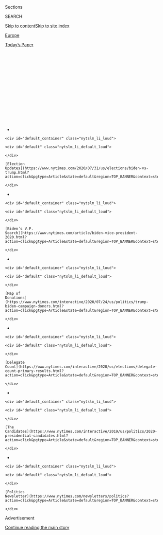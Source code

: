 <div id="app">

<div>

<div>

<div>

<div class="NYTAppHideMasthead css-1q2w90k e1suatyy0">

<div class="section css-ui9rw0 e1suatyy2">

<div class="css-eph4ug er09x8g0">

<div class="css-6n7j50">

</div>

<span class="css-1dv1kvn">Sections</span>

<div class="css-10488qs">

<span class="css-1dv1kvn">SEARCH</span>

</div>

[Skip to content](#site-content)[Skip to site
index](#site-index)

</div>

<div id="masthead-section-label" class="css-1wr3we4 eaxe0e00">

[Europe](https://www.nytimes.com/section/world/europe)

</div>

<div class="css-10698na e1huz5gh0">

</div>

</div>

<div id="masthead-bar-one" class="section hasLinks css-15hmgas e1csuq9d3">

<div class="css-uqyvli e1csuq9d0">

</div>

<div class="css-1uqjmks e1csuq9d1">

</div>

<div class="css-9e9ivx">

[](https://myaccount.nytimes.com/auth/login?response_type=cookie&client_id=vi)

</div>

<div class="css-1bvtpon e1csuq9d2">

[Today’s
Paper](https://www.nytimes.com/section/todayspaper)

</div>

</div>

</div>

</div>

<div data-aria-hidden="false">

<div id="site-content" data-role="main">

<div>

<div class="css-1aor85t" style="opacity:0.000000001;z-index:-1;visibility:hidden">

<div class="css-1hqnpie">

<div class="css-epjblv">

<span class="css-17xtcya">[Europe](/section/world/europe)</span><span class="css-x15j1o">|</span><span class="css-fwqvlz">U.K.
Officials’ New Trump Dilemma: What if He
Loses?</span>

</div>

<div class="css-k008qs">

<div class="css-1iwv8en">

<span class="css-18z7m18"></span>

<div>

</div>

</div>

<span class="css-1n6z4y">https://nyti.ms/30dhuza</span>

<div class="css-1705lsu">

<div class="css-4xjgmj">

<div class="css-4skfbu" data-role="toolbar" data-aria-label="Social Media Share buttons, Save button, and Comments Panel with current comment count" data-testid="share-tools">

  - 
  - 
  - 
  - 
    
    <div class="css-6n7j50">
    
    </div>

  - 
  - 

</div>

</div>

</div>

</div>

</div>

</div>

<div id="NYT_TOP_BANNER_REGION" class="css-13pd83m">

<div>

<div id="styln-elections-notifications-menu" class="section interactive-content interactive-size-medium css-1edisqu">

<div class="css-17ih8de interactive-body">

<div class="nytslm_innerContainer" data-aria-live="polite">

<div class="nytslm_title">

</div>

  - 
    
    <div id="default_container" class="nytslm_li_loud">
    
    <div id="default" class="nytslm_li_default_loud">
    
    </div>
    
    [Election
    Updates](https://www.nytimes.com/2020/07/31/us/elections/biden-vs-trump.html?action=click&pgtype=Article&state=default&region=TOP_BANNER&context=storylines_menu)
    
    </div>

  - 
    
    <div id="default_container" class="nytslm_li_loud">
    
    <div id="default" class="nytslm_li_default_loud">
    
    </div>
    
    [Biden’s V.P.
    Search](https://www.nytimes.com/article/biden-vice-president-2020.html?action=click&pgtype=Article&state=default&region=TOP_BANNER&context=storylines_menu)
    
    </div>

  - 
    
    <div id="default_container" class="nytslm_li_loud">
    
    <div id="default" class="nytslm_li_default_loud">
    
    </div>
    
    [Map of
    Donations](https://www.nytimes.com/interactive/2020/07/24/us/politics/trump-biden-campaign-donors.html?action=click&pgtype=Article&state=default&region=TOP_BANNER&context=storylines_menu)
    
    </div>

  - 
    
    <div id="default_container" class="nytslm_li_loud">
    
    <div id="default" class="nytslm_li_default_loud">
    
    </div>
    
    [Delegate
    Count](https://www.nytimes.com/interactive/2020/us/elections/delegate-count-primary-results.html?action=click&pgtype=Article&state=default&region=TOP_BANNER&context=storylines_menu)
    
    </div>

  - 
    
    <div id="default_container" class="nytslm_li_loud">
    
    <div id="default" class="nytslm_li_default_loud">
    
    </div>
    
    [The
    Candidates](https://www.nytimes.com/interactive/2019/us/politics/2020-presidential-candidates.html?action=click&pgtype=Article&state=default&region=TOP_BANNER&context=storylines_menu)
    
    </div>

  - 
    
    <div id="default_container" class="nytslm_li_loud">
    
    <div id="default" class="nytslm_li_default_loud">
    
    </div>
    
    [Politics
    Newsletter](https://www.nytimes.com/newsletters/politics?action=click&pgtype=Article&state=default&region=TOP_BANNER&context=storylines_menu)
    
    </div>

</div>

</div>

</div>

</div>

</div>

<div id="top-wrapper" class="css-1sy8kpn">

<div id="top-slug" class="css-l9onyx">

Advertisement

</div>

[Continue reading the main
story](#after-top)

<div class="ad top-wrapper" style="text-align:center;height:100%;display:block;min-height:250px">

<div id="top" class="place-ad" data-position="top" data-size-key="top">

</div>

</div>

<div id="after-top">

</div>

</div>

<div>

<div id="sponsor-wrapper" class="css-1hyfx7x">

<div id="sponsor-slug" class="css-19vbshk">

Supported by

</div>

[Continue reading the main
story](#after-sponsor)

<div id="sponsor" class="ad sponsor-wrapper" style="text-align:center;height:100%;display:block">

</div>

<div id="after-sponsor">

</div>

</div>

<div class="css-186x18t">

</div>

<div class="css-1vkm6nb ehdk2mb0">

# U.K. Officials’ New Trump Dilemma: What if He Loses?

</div>

If Joe Biden wins the November election, Britain would face a president
who opposed Brexit, would look out for Ireland, and may have little
interest in a trade deal.

<div class="css-79elbk" data-testid="photoviewer-wrapper">

<div class="css-z3e15g" data-testid="photoviewer-wrapper-hidden">

</div>

<div class="css-1a48zt4 ehw59r15" data-testid="photoviewer-children">

![<span class="css-16f3y1r e13ogyst0" data-aria-hidden="true">With polls
showing former Vice President Joseph R. Biden well positioned in the
U.S. presidential race, Britain is reckoning with the country’s
courtship of President
Trump.</span><span class="css-cnj6d5 e1z0qqy90" itemprop="copyrightHolder"><span class="css-1ly73wi e1tej78p0">Credit...</span><span><span>Hannah
Yoon for The New York
Times</span></span></span>](https://static01.nyt.com/images/2020/07/29/world/29uk-biden/merlin_173928039_5eac6288-3388-4e68-bd50-e3072c924354-articleLarge.jpg?quality=75&auto=webp&disable=upscale)

</div>

</div>

<div class="css-18e8msd">

<div class="css-vp77d3 epjyd6m0">

<div class="css-hus3qt ey68jwv0" data-aria-hidden="true">

[![Mark
Landler](https://static01.nyt.com/images/2019/10/22/reader-center/author-mark-landler/author-mark-landler-thumbLarge-v3.png
"Mark Landler")](https://www.nytimes.com/by/mark-landler)

</div>

<div class="css-1baulvz">

By [<span class="css-1baulvz last-byline" itemprop="name">Mark
Landler</span>](https://www.nytimes.com/by/mark-landler)

</div>

</div>

  - 
    
    <div class="css-ld3wwf e16638kd2">
    
    July 31,
    2020
    
    </div>

  - 
    
    <div class="css-4xjgmj">
    
    <div class="css-d8bdto" data-role="toolbar" data-aria-label="Social Media Share buttons, Save button, and Comments Panel with current comment count" data-testid="share-tools">
    
      - 
      - 
      - 
      - 
        
        <div class="css-6n7j50">
        
        </div>
    
      - 
      - 
    
    </div>
    
    </div>

</div>

</div>

<div class="section meteredContent css-1r7ky0e" name="articleBody" itemprop="articleBody">

<div class="css-1fanzo5 StoryBodyCompanionColumn">

<div class="css-53u6y8">

LONDON — Queen Elizabeth II threw him an extravagant state banquet at
Buckingham Palace. Former Prime Minister Theresa May welcomed him to
Blenheim Palace, the family seat of his hero, Winston Churchill. Her
successor, Boris Johnson, refused to join a global chorus of criticism
after he ordered troops to break up a Black Lives Matter protest outside
the White House.

Few countries have worked harder than Britain to please President Trump.
But now, with Mr. Trump trailing in the polls to former Vice President
Joseph R. Biden Jr., British officials are waking up to an unsettling
prospect: The president they tried so hard to accommodate may be out of
power next year.

In Paris and Berlin, a Trump defeat would be welcomed as an unalloyed
relief, removing a leader who has sundered alliances, threatened a trade
war, and tried to dismantle the European project. But in London, where
Mr. Johnson’s government just left the European Union, it is more
complicated.

At a moment of British isolation, Mr. Trump’s full-throated endorsement
of Brexit has made the United States a safe harbor. His promise of a
lucrative trade deal gave Mr. Johnson a selling point with his voters.
His populist politics were in sync with the bare-knuckle tactics of the
Brexiteers.

</div>

</div>

<div class="css-1fanzo5 StoryBodyCompanionColumn">

<div class="css-53u6y8">

If Mr. Biden wins in November, Britain would face a president who
opposed Brexit, would look out for the interests of Ireland in a
post-Brexit Europe, and would have little motive to prioritize an
Anglo-American trade deal. His former boss, President Barack Obama, once
warned Britons that if they left the European Union, they would put
themselves at the “back of the queue” in any trade talks with the United
States.

“It will not be lost on Biden that the last two British prime ministers
went out of their way to be nice to and about Trump,” said Peter
Westmacott, a former British ambassador to the United States. “He is
instinctively comfortable with Brits, but London will have to work on
the relationship.”

</div>

</div>

<div class="css-79elbk" data-testid="photoviewer-wrapper">

<div class="css-z3e15g" data-testid="photoviewer-wrapper-hidden">

</div>

<div class="css-1a48zt4 ehw59r15" data-testid="photoviewer-children">

![<span class="css-16f3y1r e13ogyst0" data-aria-hidden="true">British
officials are waking up to an unsettling prospect: the president they
tried so hard to accommodate may be out of power next
year.</span><span class="css-cnj6d5 e1z0qqy90" itemprop="copyrightHolder"><span class="css-1ly73wi e1tej78p0">Credit...</span><span>Doug
Mills/The New York
Times</span></span>](https://static01.nyt.com/images/2020/07/29/world/29uk-biden2/29biden-uk2-articleLarge.jpg?quality=75&auto=webp&disable=upscale)

</div>

</div>

<div class="css-1fanzo5 StoryBodyCompanionColumn">

<div class="css-53u6y8">

As Mr. Trump’s polling numbers have eroded, pro-government papers have
begun to make the case that a President Biden would actually be better
for Britain than President Trump. Unlike Mr. Trump, he is a believer in
alliances. He would not subject Mr. Johnson to rude lectures about the
need for Britain to take a harder line against China. He would not be
toxic with much of the British public.

In a recent column in The Sunday Times, a well-connected political
journalist, Tim Shipman, quoted an unnamed government minister saying
that a Trump defeat ‘‘would make things much easier.’’

</div>

</div>

<div class="css-1fanzo5 StoryBodyCompanionColumn">

<div class="css-53u6y8">

That sounds like a government hedging its bets. Mr. Johnson has been
careful to say nothing about the American election but he has already
tried to keep Mr. Trump at arm’s length even as he avoids offending him.
Mr. Trump, by contrast, called into a London radio show in the heat of
the British election to praise Mr. Johnson and run down his
opponent.

<div id="NYT_MAIN_CONTENT_1_REGION" class="css-9tf9ac">

<div>

<div id="styln-nfldraft-updates-block" class="section interactive-content interactive-size-medium css-1ftcdic">

<div class="css-17ih8de interactive-body">

<div id="styln-briefing-block" data-asset-id="">

<div class="briefing-block-header-section">

# [Latest Updates: 2020 Election](https://www.nytimes.com/2020/07/31/us/elections/biden-vs-trump.html?action=click&pgtype=Article&state=default&region=MAIN_CONTENT_1&context=storylines_live_updates)

<div class="briefing-block-ts">

Updated 2020-08-01T01:26:45.732Z

</div>

</div>

  - [Kamala Harris, a top vice-presidential contender, confronts double
    standards.](https://www.nytimes.com/2020/07/31/us/elections/biden-vs-trump.html?action=click&pgtype=Article&state=default&region=MAIN_CONTENT_1&context=storylines_live_updates#link-29fdff45)
  - [Karen Bass and Susan Rice are rising on Biden’s vice-presidential
    shortlist.](https://www.nytimes.com/2020/07/31/us/elections/biden-vs-trump.html?action=click&pgtype=Article&state=default&region=MAIN_CONTENT_1&context=storylines_live_updates#link-13ec3d9c)
  - [Trump says Russian bounties to kill U.S. troops ‘never took
    place.’](https://www.nytimes.com/2020/07/31/us/elections/biden-vs-trump.html?action=click&pgtype=Article&state=default&region=MAIN_CONTENT_1&context=storylines_live_updates#link-49e9a016)

<div class="briefing-block-footer">

<div class="briefing-block-footer-meta">

[See more
updates](https://www.nytimes.com/2020/07/31/us/elections/biden-vs-trump.html?action=click&pgtype=Article&state=default&region=MAIN_CONTENT_1&context=storylines_live_updates)

</div>

</div>

</div>

</div>

</div>

</div>

</div>

Britain’s uneasiness is compounded by the strangeness of this election.
The Biden campaign has all but banned contact with foreign governments
to avoid the questions that dogged the Trump campaign in 2016 about its
ties to Russia. The pandemic has deprived Britain of its long practice
of embedding a diplomat in the challenger’s campaign because there is
little in-person campaigning.

Jonathan Powell, who as a young British diplomat rode on the bus during
Bill Clinton’s 1992 campaign, said the connections he made were valuable
in smoothing over bitterness Mr. Clinton’s aides felt toward Britain’s
Conservative government after it tried to dig up incriminating details
about Mr. Clinton’s years at Oxford to help George H.W. Bush’s campaign.
Mr. Powell later introduced Mr. Clinton to Tony Blair, who went on to
become prime minister and a friendlier counterpart.

Riding the bus is less important this time, he said, given that Mr.
Biden is already so well-known to British officials. But the lack of a
personal connection may foretell a relationship that is destined to
become more distant.

The risk for Britain, several experts said, is not a sudden rupture but
a gradual slide into irrelevance. Mr. Biden’s emphasis, they said, would
be on mending fences with Berlin and Paris, not celebrating a “special
relationship” with London that got plenty of attention from his
predecessor.

</div>

</div>

<div class="css-79elbk" data-testid="photoviewer-wrapper">

<div class="css-z3e15g" data-testid="photoviewer-wrapper-hidden">

</div>

<div class="css-1a48zt4 ehw59r15" data-testid="photoviewer-children">

<div class="css-1xdhyk6 erfvjey0">

<span class="css-1ly73wi e1tej78p0">Image</span>

<div class="css-zjzyr8">

<div data-testid="lazyimage-container" style="height:257.77777777777777px">

</div>

</div>

</div>

<span class="css-16f3y1r e13ogyst0" data-aria-hidden="true">Experts
suggest that Mr. Biden would focus more on repairing the U.S.
relationship with Germany and France, instead of focusing on
Britain.</span><span class="css-cnj6d5 e1z0qqy90" itemprop="copyrightHolder"><span class="css-1ly73wi e1tej78p0">Credit...</span><span>Maja
Hitij/Getty Images</span></span>

</div>

</div>

<div class="css-1fanzo5 StoryBodyCompanionColumn">

<div class="css-53u6y8">

On a visit to London in October 2018, Mr. Biden, not yet a candidate,
cast his opposition to Brexit in geopolitical terms, saying it would
make Britain less valuable to the United States as a lever to influence
the European Union.

</div>

</div>

<div class="css-1fanzo5 StoryBodyCompanionColumn">

<div class="css-53u6y8">

“Had I been a member of Parliament, had I been a British citizen, I
would have voted against leaving,” Mr. Biden said at Chatham House, the
London research institution. “U.S. interests,” he added, “are diminished
with Great Britain not an integral part of Europe.”

Charles A. Kupchan, a professor at Georgetown University who worked on
European affairs in the Obama White House and is advising Mr. Biden’s
campaign, said, “The question is not, ‘Will there be a special
relationship?’ There will be. The question is, ‘Will the special
relationship matter?’”

British officials recognize the challenge. They cite human rights and
Russia as areas where Britain could carve out a robust role alongside
the United States. Mr. Johnson’s recent reversal barring the Chinese
telecommunications giant Huawei from access to its 5G network brings
Britain in line with a more hawkish American policy toward China. That
is likely to extend beyond Mr. Trump’s presidency.

He may need to patch up other lingering issues. In 2016, when Mr.
Johnson was mayor of London, he recounted in a newspaper column that Mr.
Obama replaced a bust of Churchill in the Oval Office with one of Martin
Luther King Jr., and attributed the switch to “the part-Kenyan
president’s ancestral dislike of the British Empire.”

Some say fears of tension between Mr. Johnson and Mr. Biden are
overblown.

“It’s part of the job for American presidents to get along with prime
ministers,” said Tom Tugendhat, a Conservative member of Parliament who
is chairman of the Foreign Affairs Committee and has spoken with
advisers to Mr. Biden.

Still, there are potential land mines, not least Northern Ireland. A
devoted Irish-American, Mr. Biden will fiercely defend Ireland’s
interests, as will his allies in the Democratic Party’s Irish lobby on
Capitol Hill. In speeches, Mr. Biden’s go-to literary reference is from
‘‘Easter 1916,’’ a poem by the Irish poet William Butler Yeats about
the Irish uprising against British
rule.

</div>

</div>

<div class="css-79elbk" data-testid="photoviewer-wrapper">

<div class="css-z3e15g" data-testid="photoviewer-wrapper-hidden">

</div>

<div class="css-1a48zt4 ehw59r15" data-testid="photoviewer-children">

<div class="css-1xdhyk6 erfvjey0">

<span class="css-1ly73wi e1tej78p0">Image</span>

<div class="css-zjzyr8">

<div data-testid="lazyimage-container" style="height:250.04444444444442px">

</div>

</div>

</div>

<span class="css-16f3y1r e13ogyst0" data-aria-hidden="true">“Had I been
a member of Parliament, had I been a British citizen, I would have voted
against leaving” the European Union, Mr. Biden said at an event at
Chatham House in London in
2018.</span><span class="css-cnj6d5 e1z0qqy90" itemprop="copyrightHolder"><span class="css-1ly73wi e1tej78p0">Credit...</span><span>Alastair
Grant/Associated Press</span></span>

</div>

</div>

<div class="css-1fanzo5 StoryBodyCompanionColumn">

<div class="css-53u6y8">

British diplomats gamely point out that Mr. Biden has English roots,
too. He has talked of a great-great-great grandfather who was a captain
in the British East India Trading Company. But they say that as far as
Brexit goes, his primary concern is likely to be the preservation of the
Good Friday Agreement, the Clinton-era accord that ended decades of
sectarian strife in Northern Ireland.

</div>

</div>

<div class="css-1fanzo5 StoryBodyCompanionColumn">

<div class="css-53u6y8">

“Biden is very keen on his Irish Catholic roots, though he has British
ones too,” Mr. Westmacott said. “If the U.K. ends up with a no deal or
other Brexit outcome which is bad news for Ireland, he will not be
impressed.”

So far, Mr. Johnson has avoided that problem by striking a withdrawal
agreement with the European Union that leaves an open border on the
island of Ireland. But Ireland could still suffer economic damage if
Britain fails to negotiate permanent trading arrangements with Brussels.

Trade is another area where Mr. Biden could prove frustrating. Mr.
Trump’s promise of a blockbuster deal with Britain had already begun
to fade, with his trade representative, Robert Lighthizer, saying last
month it was unlikely before the election. Were Mr. Biden to win,
experts said, he would face a Democratic Party deeply skeptical of a
deal, at a time when free trade is in retreat worldwide.

British officials recently floated the idea of both countries joining
the successor agreement to the Trans-Pacific Partnership, which Mr.
Trump pulled out of in 2017, as a way to sidestep the thorny issues in a
direct negotiation.

But even if Mr. Biden were to rejoin T.P.P. — a big if — analysts noted
that its provisions on food sanitation were largely written by the
United States and would raise the same objections that have stymied
trans-Atlantic talks.

“In other words,” said Sam Lowe, a trade expert at the Center for
European Reform, “the chlorine chicken debate is here to
stay.”

</div>

</div>

<div>

</div>

</div>

<div>

</div>

<div>

</div>

<div id="NYT_BELOW_MAIN_CONTENT_REGION">

<div>

<div id="STLYN_guide_v1_STYLN_guide_a" class="section css-l08pwh interactive-content interactive-size-medium">

<div class="css-17ih8de interactive-body">

<div class="g-story g-freebird g-max-limit" data-preview-slug="styln-scroll-guide">

</div>

<div id="g-electionguide-id" class="g-electionguide">

<div class="g-electionguide-container">

<div class="g-electionguide-wrapper">

<div class="g-electionguide-logo">

</div>

# Our 2020 Election Guide

Updated July 31, 2020

  - 
    
    -----
    
    ## The Latest
    
      - President Trump’s assault on the Postal Service is intersecting
        with his attacks on mail-in voting. [Voting rights groups say it
        is a recipe for
        disaster.](https://www.nytimes.com/2020/07/31/us/politics/trump-usps-mail-delays.html?action=click&pgtype=Article&state=default&region=BELOW_MAIN_CONTENT&context=storylines_guide)

  - 
    
    -----
    
    ## Biden’s V.P. Search
    
      - [Here are 13
        women](https://www.nytimes.com/article/biden-vice-president-2020.html?action=click&pgtype=Article&state=default&region=BELOW_MAIN_CONTENT&context=storylines_guide)
        who have been under consideration to be Joe Biden’s running
        mate, and why each might be chosen — and might not be.

  - 
    
    -----
    
    ## Keep Up With Our Coverage
    
      - Get an
        [email](https://www.nytimes.com/newsletters/politics?action=click&pgtype=Article&state=default&region=BELOW_MAIN_CONTENT&context=storylines_guide)
        recapping the day’s news
    
    <!-- end list -->
    
      - Download our mobile app on
        [iOS](https://apps.apple.com/us/app/nytimes/id284862083?ls=1&mat_click_id=5c79ae7455014fd1bd66b5610c05b8f2-20191112-16948&referrer=mat_click_id%3D5c79ae7455014fd1bd66b5610c05b8f2-20191112-16948%26link_click_id%3D722930677036718082)
        and
        [Android](http://a.localytics.com/android?id=com.nytimes.android&referrer=utm_source%3Dother_nyt_mobile_web%26utm_medium%3DWeb%2520page%26utm_term%3DGeneral%2520Mobile%2520Page%26utm_campaign%3DNYT%2520Mobile%2520General%2520Page)
        and turn on Breaking News and Politics alerts

</div>

</div>

</div>

</div>

</div>

</div>

</div>

<div>

</div>

<div>

<div id="bottom-wrapper" class="css-1ede5it">

<div id="bottom-slug" class="css-l9onyx">

Advertisement

</div>

[Continue reading the main
story](#after-bottom)

<div id="bottom" class="ad bottom-wrapper" style="text-align:center;height:100%;display:block;min-height:90px">

</div>

<div id="after-bottom">

</div>

</div>

</div>

</div>

</div>

## Site Index

<div>

</div>

## Site Information Navigation

  - [© <span>2020</span> <span>The New York Times
    Company</span>](https://help.nytimes.com/hc/en-us/articles/115014792127-Copyright-notice)

<!-- end list -->

  - [NYTCo](https://www.nytco.com/)
  - [Contact
    Us](https://help.nytimes.com/hc/en-us/articles/115015385887-Contact-Us)
  - [Work with us](https://www.nytco.com/careers/)
  - [Advertise](https://nytmediakit.com/)
  - [T Brand Studio](http://www.tbrandstudio.com/)
  - [Your Ad
    Choices](https://www.nytimes.com/privacy/cookie-policy#how-do-i-manage-trackers)
  - [Privacy](https://www.nytimes.com/privacy)
  - [Terms of
    Service](https://help.nytimes.com/hc/en-us/articles/115014893428-Terms-of-service)
  - [Terms of
    Sale](https://help.nytimes.com/hc/en-us/articles/115014893968-Terms-of-sale)
  - [Site
    Map](https://spiderbites.nytimes.com)
  - [Help](https://help.nytimes.com/hc/en-us)
  - [Subscriptions](https://www.nytimes.com/subscription?campaignId=37WXW)

</div>

</div>

</div>

</div>
